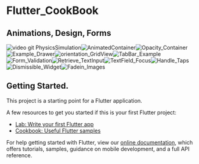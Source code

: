 # Flutter_CookBook 

## Animations, Design, Forms 

![video git PhysicsSimulation](https://user-images.githubusercontent.com/26884820/78319346-581d6e00-753d-11ea-98d0-e531d0f4ab7a.gif)![AnimatedContainer](https://user-images.githubusercontent.com/26884820/78321240-c8c68980-7541-11ea-9fdc-bc260c31112e.gif)![Opacity_Container](https://user-images.githubusercontent.com/26884820/78372710-fd692e00-759f-11ea-9d00-de01395762ac.gif)![Example_Drawer](https://user-images.githubusercontent.com/26884820/78571836-115d9b80-77fd-11ea-9462-ab09c073e417.gif)![orientation_GridView](https://user-images.githubusercontent.com/26884820/78605127-5ef3fb80-7831-11ea-8bdc-8bc6ba4d9e58.gif)![TabBar_Example](https://user-images.githubusercontent.com/26884820/78739466-b1651300-792a-11ea-993e-1f15ec73d85e.gif)![Form_Validation](https://user-images.githubusercontent.com/26884820/78809160-dbefb400-799c-11ea-9f09-276e0dc4e84e.gif)![Retrieve_TextInput](https://user-images.githubusercontent.com/26884820/78904916-a22db480-7a53-11ea-81fd-2d88621d5076.gif)![TextField_Focus](https://user-images.githubusercontent.com/26884820/78912188-ac54b080-7a5d-11ea-8a5a-2218e227df8f.gif)![Handle_Taps](https://user-images.githubusercontent.com/26884820/79128983-c9012900-7d7a-11ea-8bb6-6ef505cb28b1.gif)![Dismissible_Widget](https://user-images.githubusercontent.com/26884820/79135524-d5d74a00-7d85-11ea-86d6-4afb6ddd4bce.gif)![Fadein_Images](https://user-images.githubusercontent.com/26884820/79147266-1214a580-7d9a-11ea-8056-d755fef7f901.gif)






## Getting Started.

This project is a starting point for a Flutter application.

A few resources to get you started if this is your first Flutter project:

- [Lab: Write your first Flutter app](https://flutter.dev/docs/get-started/codelab)
- [Cookbook: Useful Flutter samples](https://flutter.dev/docs/cookbook)

For help getting started with Flutter, view our
[online documentation](https://flutter.dev/docs), which offers tutorials,
samples, guidance on mobile development, and a full API reference.
